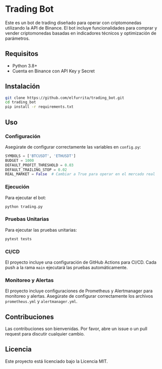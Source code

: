 # Trading Bot

Este es un bot de trading diseñado para operar con criptomonedas utilizando la API de Binance. El bot incluye funcionalidades para comprar y vender criptomonedas basadas en indicadores técnicos y optimización de parámetros.

## Requisitos

- Python 3.8+
- Cuenta en Binance con API Key y Secret

## Instalación

```bash
git clone https://github.com/elfurrita/trading_bot.git
cd trading_bot
pip install -r requirements.txt
```

## Uso

### Configuración

Asegúrate de configurar correctamente las variables en `config.py`:

```python
SYMBOLS = ['BTCUSDT', 'ETHUSDT']
BUDGET = 1000
DEFAULT_PROFIT_THRESHOLD = 0.03
DEFAULT_TRAILING_STOP = 0.02
REAL_MARKET = False  # Cambiar a True para operar en el mercado real
```

### Ejecución

Para ejecutar el bot:

```bash
python trading.py
```

### Pruebas Unitarias

Para ejecutar las pruebas unitarias:

```bash
pytest tests
```

### CI/CD

El proyecto incluye una configuración de GitHub Actions para CI/CD. Cada push a la rama `main` ejecutará las pruebas automáticamente.

### Monitoreo y Alertas

El proyecto incluye configuraciones de Prometheus y Alertmanager para monitoreo y alertas. Asegúrate de configurar correctamente los archivos `prometheus.yml` y `alertmanager.yml`.

## Contribuciones

Las contribuciones son bienvenidas. Por favor, abre un issue o un pull request para discutir cualquier cambio.

## Licencia

Este proyecto está licenciado bajo la Licencia MIT.
